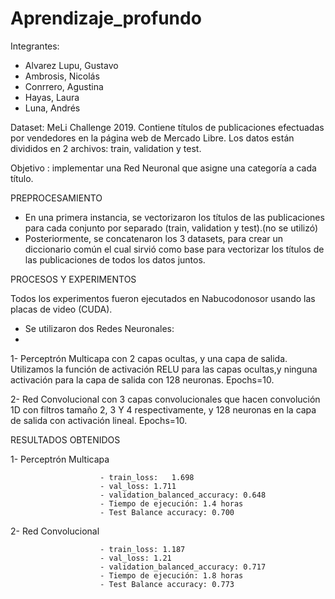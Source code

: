 # Aprendizaje_profundo

Integrantes:

- Alvarez Lupu, Gustavo
- Ambrosis, Nicolás
- Conrrero, Agustina
- Hayas, Laura
- Luna, Andrés

Dataset: MeLi Challenge 2019. Contiene títulos de publicaciones efectuadas por vendedores en la página web de Mercado Libre.
Los datos están divididos en 2 archivos: train, validation y test.

Objetivo : implementar una Red Neuronal que asigne una categoría a cada título.

PREPROCESAMIENTO

- En una primera instancia, se vectorizaron los títulos de las publicaciones para cada conjunto por separado (train, validation y test).(no se utilizó)
- Posteriormente, se concatenaron los 3 datasets, para crear un diccionario común el cual sirvió como base para vectorizar los títulos de las publicaciones 
de todos los datos juntos.

PROCESOS Y EXPERIMENTOS

Todos los experimentos fueron ejecutados en Nabucodonosor usando las placas de video (CUDA).
- Se utilizaron dos Redes Neuronales: 
-
1- Perceptrón Multicapa con 2 capas ocultas, y una capa de salida. Utilizamos la función de activación RELU para las capas ocultas,y ninguna activación para la capa de salida con 128 neuronas. Epochs=10.

2- Red Convolucional con 3 capas convolucionales que hacen convolución 1D con filtros tamaño 2, 3 Y 4 respectivamente, y 128 neuronas en la capa de salida con activación lineal. Epochs=10.

RESULTADOS OBTENIDOS

1- Perceptrón Multicapa

                        - train_loss:	1.698
                        - val_loss:	1.711
                        - validation_balanced_accuracy:	0.648
                        - Tiempo de ejecución: 1.4 horas
                        - Test Balance accuracy: 0.700
                        
2- Red Convolucional

                        - train_loss: 1.187
                        - val_loss: 1.21
                        - validation_balanced_accuracy:	0.717
                        - Tiempo de ejecución: 1.8 horas
                        - Test Balance accuracy: 0.773
